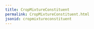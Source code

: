 ```yaml
---
title: CropMixtureConstituent
permalink: CropMixtureConstituent.html
jsonid: cropmixtureconstituent
---
```

